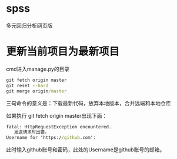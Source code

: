 # spss
多元回归分析网页版

# 更新当前项目为最新项目

cmd进入manage.py的目录

```cmd
git fetch origin master
git reset --hard
git merge origin/master
```

三句命令的意义是：下载最新代码，放弃本地版本，合并远端和本地仓库



如果执行 git fetch origin master出现下面：

```cmd
fatal: HttpRequestException encountered.
   发送请求时出错。
Username for 'https://github.com':
```

此时输入github账号和密码，此处的Username是github账号的邮箱。
